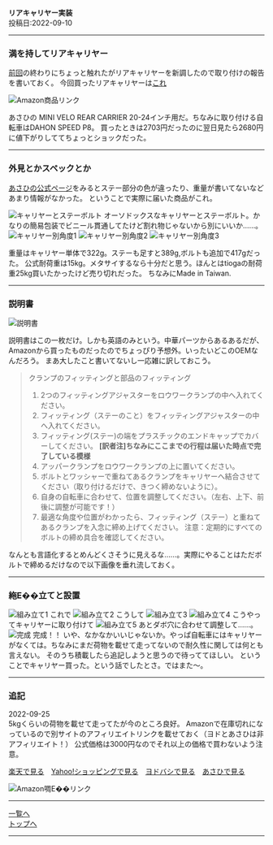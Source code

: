 

**リアキャリヤー実装**  
投稿日:2022-09-10

---

### 満を持してリアキャリヤー

[前回](./1.md)の終わりにちょっと触れたがリアキャリヤーを新調したので取り付けの報告を書いておく。
今回買ったリアキャリヤーは[これ](https://amzn.to/3TRE2zv)

<img alt="Amazon商品リンク" src="/bike/md/P8/images/20220908_151953.jpg">

あさひの MINI VELO REAR CARRIER 20-24インチ用だ。ちなみに取り付ける自転車はDAHON SPEED P8。
買ったときは2703円だったのに翌日見たら2680円に値下がりしててちょっとショックだった。

---

### 外見とかスペックとか

[あさひの公式ページ](https://ec.cb-asahi.co.jp/catalog/products/88cea1039e6e4488a6d5d49110960160)をみるとステー部分の色が違ったり、重量が書いてないなどあまり情報がなかった。
ということで実際に届いた商品がこれ。

<img alt="キャリヤーとステーボルト" src="/bike/md/P8/images/20220908_151953.jpg">
オーソドックスなキャリヤーとステーボルト。かなりの簡易包装でビニール貫通してたけど割れ物じゃないから別にいいか……。

<img alt="キャリヤー別角度1" src="/bike/md/P8/images/20220908_152240.jpg">
<img alt="キャリヤー別角度2" src="/bike/md/P8/images/20220908_152301.jpg">
<img alt="キャリヤー別角度3" src="/bike/md/P8/images/20220908_152325.jpg">

重量はキャリヤー単体で322g。ステーも足すと389g,ボルトも追加で417gだった。
公式耐荷重は15kg。メタサイするなら十分だと思う。ほんとはtiogaの耐荷重25kg買いたかったけど売り切れだった。
ちなみにMade in Taiwan.

---

### 説明書

<img alt="説明書" src="/bike/md/P8/images/20220908_152406.jpg">

説明書はこの一枚だけ。しかも英語のみという。中華パーツからあるあるだが、Amazonから買ったものだったのでちょっぴり予想外。いったいどこのOEMなんだろう。
まあ大したこと書いてないし一応雑に訳しておこう。

> クランプのフィッティングと部品のフィッティング
> 1. 2つのフィッティングアジャスターをロウワークランプの中へ入れてください。
> 2. フィッティング（ステーのこと）をフィッティングアジャスターの中へ入れてください。
> 3. フィッティング(ステー)の端をプラスチックのエンドキャップでカバーしてください。
> **[訳者注]ちなみにここまでの行程は届いた時点で完了している模様**
> 4. アッパークランプをロウワークランプの上に置いてください。
> 5. ボルトとワッシャーで重ねてあるクランプをキャリヤーへ結合させてください（取り付けるだけで、きつく締めないように）。
> 6. 自身の自転車に合わせて、位置を調整してください。（左右、上下、前後に調整が可能です！）
> 7. 最適な角度や位置がわかったら、フィッティング（ステー）と重ねてあるクランプを入念に締め上げてください。
> 注意：定期的にすべてのボルトの締め具合を確認してください。

なんとも言語化するとめんどくさそうに見えるな……。実際にやることはただボルトで締めるだけなので以下画像を垂れ流しておく。

---

### 絁E��立てと設置

<img alt="組み立て1" src="/bike/md/P8/images/20220908_153632.jpg">
これで

<img alt="組み立て2" src="/bike/md/P8/images/20220908_153639.jpg">
こうして

<img alt="組み立て3" src="/bike/md/P8/images/20220908_154039.jpg">
<img alt="組み立て4" src="/bike/md/P8/images/20220908_154049.jpg">
こうやってキャリヤーに取り付けて

<img alt="組み立て5" src="/bike/md/P8/images/20220908_155110.jpg">
あとダボ穴に合わせて調整して……。

<img alt="完成" src="/bike/md/P8/images/20220908_161716.jpg">
完成！！
いや、なかなかいいじゃないか。やっぱ自転車にはキャリヤーがなくては。ちなみにまだ荷物を載せて走ってないので耐久性に関しては何とも言えない。
そのうち積載したら追記しようと思うので待っててほしい。
ということでキャリヤー買った。という話でしたとさ。ではまた～。

---

### 追記

2022-09-25  
5kgくらいの荷物を載せて走ってたが今のところ良好。
Amazonで在庫切れになっているので別サイトのアフィリエイトリンクを載せておく（ヨドとあさひは非アフィリエイト！）
公式価格は3000円なのでそれ以上の価格で買わないよう注意。

[楽天で見る](https://item.rakuten.co.jp/cyclemarket/663537-210419/)　[Yahoo!ショッピングで見る](https://shopping.yahoo.co.jp/search?first=1&p=%E5%BD%93%E5%BA%97%E9%99%90%E5%AE%9AP10%E5%80%8D%209%2F19%2020%3A00-9%2F25%2023%3A59%E3%80%80%E3%81%82%E3%81%95%E3%81%B2%20%E8%87%AA%E8%BB%A2%E8%BB%8A%20%E5%B0%8F%E5%BE%84%E8%BB%8A%20%E3%82%AD%E3%83%A3%E3%83%AA%E3%82%A2%20MINIVELO%20REARCARRIER%2020-24%E2%80%9D%E7%94%A8%20%E3%83%9F%E3%83%8B%E3%83%99%E3%83%AD%E3%83%AA%E3%82%A2%E3%82%AD%E3%83%A3%E3%83%AA%E3%82%A2%2066359000)　[ヨドバシで見る](https://www.yodobashi.com/product/100000001004183166/)　[あさひで見る](https://ec.cb-asahi.co.jp/catalog/products/88cea1039e6e4488a6d5d49110960160)

<img alt="Amazon啁E��リンク" src="/bike/md/P8/images/20220908_151953.jpg">

---

[一覧へ](./Link.md)  
[トップへ](/)

---

